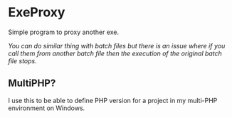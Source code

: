 # ExeProxy

Simple program to proxy another exe.

_You can do similar thing with batch files but there is an issue where if you call them from another batch file then the execution of the original batch file stops._

## MultiPHP?

I use this to be able to define PHP version for a project in my multi-PHP environment on Windows.
